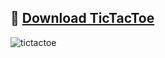 ## :dart: [Download TicTacToe](https://github.com/celik-muhammed/github-logs-public/blob/master/10-Application/10-Python-App/100-tictactoe/tictactoe.zip?raw=true)

![tictactoe](https://user-images.githubusercontent.com/94930605/162841325-067eb1e2-f899-4442-8557-a2a83ce4b391.png)
